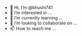 - 👋 Hi, I’m @khushi741
- 👀 I’m interested in ...
- 🌱 I’m currently learning ...
- 💞 I’m looking to collaborate on ...
- 📫 How to reach me ...

<!---
khushi741/khushi741 is a ✨ special ✨ repository because its `README.md` (this file) appears on your GitHub profile.
You can click the Preview link to take a look at your changes.
--->
